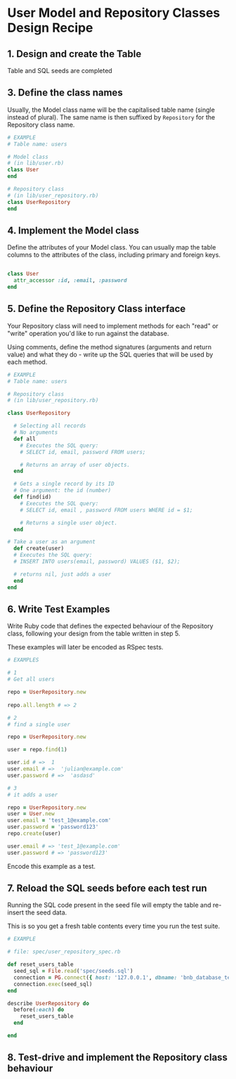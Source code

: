 # User Model and Repository Classes Design Recipe


## 1. Design and create the Table

Table and SQL seeds are completed

## 3. Define the class names

Usually, the Model class name will be the capitalised table name (single instead of plural). The same name is then suffixed by `Repository` for the Repository class name.

```ruby
# EXAMPLE
# Table name: users

# Model class
# (in lib/user.rb)
class User
end

# Repository class
# (in lib/user_repository.rb)
class UserRepository
end
```

## 4. Implement the Model class

Define the attributes of your Model class. You can usually map the table columns to the attributes of the class, including primary and foreign keys.

```ruby

class User
  attr_accessor :id, :email, :password
end

```


## 5. Define the Repository Class interface

Your Repository class will need to implement methods for each "read" or "write" operation you'd like to run against the database.

Using comments, define the method signatures (arguments and return value) and what they do - write up the SQL queries that will be used by each method.

```ruby
# EXAMPLE
# Table name: users

# Repository class
# (in lib/user_repository.rb)

class UserRepository

  # Selecting all records
  # No arguments
  def all
    # Executes the SQL query:
    # SELECT id, email, password FROM users;

    # Returns an array of user objects.
  end

  # Gets a single record by its ID
  # One argument: the id (number)
  def find(id)
    # Executes the SQL query:
    # SELECT id, email , password FROM users WHERE id = $1;

    # Returns a single user object.
  end

# Take a user as an argument
  def create(user)
  # Executes the SQL query:
  # INSERT INTO users(email, password) VALUES ($1, $2);

  # returns nil, just adds a user
  end
end
```

## 6. Write Test Examples

Write Ruby code that defines the expected behaviour of the Repository class, following your design from the table written in step 5.

These examples will later be encoded as RSpec tests.

```ruby
# EXAMPLES

# 1
# Get all users

repo = UserRepository.new
 
repo.all.length # => 2

# 2
# find a single user

repo = UserRepository.new

user = repo.find(1)

user.id # =>  1
user.email # =>  'julian@example.com'
user.password # =>  'asdasd'

# 3
# it adds a user

repo = UserRepository.new
user = User.new
user.email = 'test_1@example.com'
user.password = 'password123'
repo.create(user)

user.email # => 'test_1@example.com'
user.password # => 'password123'
```

Encode this example as a test.

## 7. Reload the SQL seeds before each test run

Running the SQL code present in the seed file will empty the table and re-insert the seed data.

This is so you get a fresh table contents every time you run the test suite.

```ruby
# EXAMPLE

# file: spec/user_repository_spec.rb

def reset_users_table
  seed_sql = File.read('spec/seeds.sql')
  connection = PG.connect({ host: '127.0.0.1', dbname: 'bnb_database_test' })
  connection.exec(seed_sql)
end

describe UserRepository do
  before(:each) do 
    reset_users_table
  end

end
```

## 8. Test-drive and implement the Repository class behaviour


